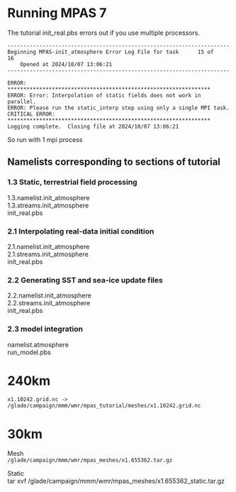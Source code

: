 # Running MPAS 7

The tutorial init_real.pbs errors out if you use multiple processors.

```
----------------------------------------------------------------------
Beginning MPAS-init_atmosphere Error Log File for task      15 of      16
    Opened at 2024/10/07 13:06:21
----------------------------------------------------------------------

ERROR: ****************************************************************
ERROR: Error: Interpolation of static fields does not work in parallel.
ERROR: Please run the static_interp step using only a single MPI task.
CRITICAL ERROR: ****************************************************************
Logging complete.  Closing file at 2024/10/07 13:06:21
```

So run with 1 mpi process

## Namelists corresponding to sections of tutorial

### 1.3 Static, terrestrial field processing
1.3.namelist.init_atmosphere  
1.3.streams.init_atmosphere  
init_real.pbs

### 2.1 Interpolating real-data initial condition
2.1.namelist.init_atmosphere  
2.1.streams.init_atmosphere  
init_real.pbs

### 2.2 Generating SST and sea-ice update files
2.2.namelist.init_atmosphere  
2.2.streams.init_atmosphere  
init_real.pbs

### 2.3 model integration 
namelist.atmosphere  
run_model.pbs

# 240km 

`x1.10242.grid.nc -> /glade/campaign/mmm/wmr/mpas_tutorial/meshes/x1.10242.grid.nc`

# 30km 

Mesh  
`/glade/campaign/mmm/wmr/mpas_meshes/x1.655362.tar.gz`

Static  
tar xvf /glade/campaign/mmm/wmr/mpas_meshes/x1.655362_static.tar.gz

